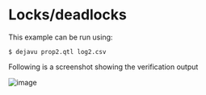 # Locks/deadlocks


This example can be run using:
```
$ dejavu prop2.qtl log2.csv
```

Following is a screenshot showing the verification output

![image](https://user-images.githubusercontent.com/56625259/232653450-9b94b42b-527f-4bc1-a826-26e37522f33a.png)
